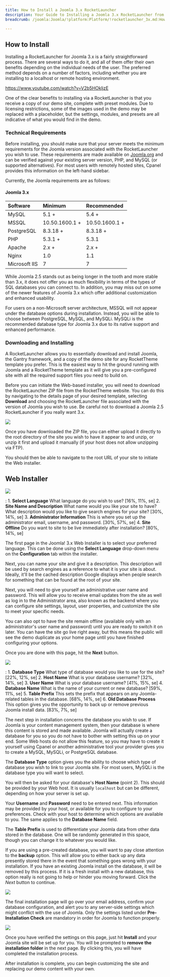```yaml
---
title: How to Install a Joomla 3.x RocketLauncher
description: Your Guide to Installing a Joomla 3.x RocketLauncher from RocketTheme
breadcrumb: /joomla:Joomla/!platform:Platform/!rocketlauncher_3x.md:How to install a Joomla! 3.x RocketLauncher

---
```


How to Install
-----

Installing a RocketLauncher for Joomla 3.x is a fairly straightforward process. There are several ways to do it, and all of them offer their own benefits depending on the individual needs of the user. The preferred method depends on a number of factors, including whether you are installing to a localhost or remote hosting environment.

https://www.youtube.com/watch?v=V2b5HOkljzE

One of the clear benefits to installing via a RocketLauncher is that you receive a copy of our demo site, complete with preset modules. Due to licensing restrictions, some of the images used in the demo may be replaced with a placeholder, but the settings, modules, and presets are all indicative of what you would find in the demo.

### Technical Requirements

Before installing, you should make sure that your server meets the minimum requirements for the Joomla version associated with the RocketLauncher you wish to use. These requirements are made available on [Joomla.org](http://www.joomla.org/technical-requirements.html) and can be verified against your existing server version, PHP, and MySQL (or supported alternatives). For most users with remotely hosted sites, Cpanel provides this information on the left-hand sidebar.

Currently, the Joomla requirements are as follows:

#### Joomla 3.x

| Software      | Minimum        | Recommended    |  
| :------------ | :------------- | :------------- |  
| MySQL         | 5.1 +          | 5.4 +          |  
| MSSQL         | 10.50.1600.1 + | 10.50.1600.1 + |  
| PostgreSQL    | 8.3.18 +       | 8.3.18 +       |  
| PHP           | 5.3.1 +        | 5.3.1          |  
| Apache        | 2.x +          | 2.x +          |  
| Nginx         | 1.0            | 1.1            |  
| Microsoft IIS | 7              | 7              |  

While Joomla 2.5 stands out as being longer in the tooth and more stable than 3.x, it does not offer you as much flexibility in terms of the types of SQL databases you can connect to. In addition, you may miss out on some of the newer features of Joomla 3.x which offer additional customization and enhanced usability.

For users on a non-Microsoft server architecture, MSSQL will not appear under the database options during installation. Instead, you will be able to choose between PostgreSQL, MySQL, and MySQLi. MySQLi is the recommended database type for Joomla 3.x due to its native support and enhanced performance.

### Downloading and Installing

A RocketLauncher allows you to essentially download and install Joomla, the Gantry framework, and a copy of the demo site for any RocketTheme template you prefer. This is the easiest way to hit the ground running with Joomla and a RocketTheme template as it will give you a pre-configured site with all the required support files you need to build on.

Before you can initiate the Web-based installer, you will need to download the RocketLauncher ZIP file from the RocketTheme website. You can do this by navigating to the details page of your desired template, selecting **Download** and choosing the RocketLauncher file associated with the version of Joomla you wish to use. Be careful not to download a Joomla 2.5 RocketLauncher if you really want 3.x.

![][rocketlauncher_3x_1]

Once you have downloaded the ZIP file, you can either upload it directly to the root directory of the site you wish to have it appear to and unzip, or unzip it first and upload it manually (if your host does not allow unzipping via FTP).

You should then be able to navigate to the root URL of your site to initiate the Web installer.

Web Installer
----------------------------

![][rocketlauncher_3x_2]

:   1. **Select Language** What language do you wish to use? [16%, 11%, se]
    2. **Site Name and Description** What name would you like your site to have? What description would you like to give search engines for your site? [30%, 14%, se]
    3. **Administrator Information** This is where you set up the administrator email, username, and password. [30%, 57%, se]
    4. **Site Offline** Do you want to site to be live immediately after installation? [80%, 14%, se]

The first page in the Joomla! 3.x Web Installer is to select your preferred language. This can be done using the **Select Language** drop-down menu on the **Configuration** tab within the installer.

Next, you can name your site and give it a description. This description will be used by search engines as a reference to what it is your site is about. Ideally, it'll be the cached description Google displays when people search for something that can be found at the root of your site. 

Next, you will need to give yourself an administrative user name and password. This will allow you to receive email updates from the site as well as log in to the Administrator area, also known as the backend where you can configure site settings, layout, user properties, and customize the site to meet your specific needs. 

You can also opt to have the site remain offline (available only with an administrator's user name and password) until you are ready to switch it on later. You can have the site go live right away, but this means the public will see the demo duplicate as your home page until you have finished configuring your options. 

Once you are done with this page, hit the **Next** button.

![][rocketlauncher_3x_3]

:   1. **Database Type** What type of database would you like to use for the site? [22%, 12%, se]
    2. **Host Name** What is your database username? [32%, 14%, se]
    3. **User Name** What is your database username? [41%, 15%, se]
    4. **Database Name** What is the name of your current or new database? [59%, 11%, se]
    5. **Table Prefix** This sets the prefix that appears on any Joomla-related tables in the database. [68%, 14%, se]
    6. **Old Database Process** This option gives you the opportunity to back up or remove previous Joomla install data. [83%, 7%, se]

The next step in installation concerns the database you wish to use. If Joomla is your content management system, then your database is where this content is stored and made available. Joomla will actually create a database for you so you do not have to bother with setting this up on your end. Some Web hosts do not allow this feature, so you may have to create it yourself using Cpanel or another administrative tool your provider gives you to create a MySQL, MySQLi, or PostgreSQL database.

The **Database Type** option gives you the ability to choose which type of database you wish to link to your Joomla site. For most users, MySQLi is the database type you will want to select.

You will then be asked for your database's **Host Name** (point 2). This should be provided by your Web host. It is usually `localhost` but can be different, depending on how your server is set up. 

Your **Username** and **Password** need to be entered next. This information may be provided by your host, or available for you to configure to your preferences. Check with your host to determine which options are available to you. The same applies to the **Database Name** field.

The **Table Prefix** is used to differentiate your Joomla data from other data stored in the database. One will be randomly generated in this space, though you can change it to whatever you would like.

If you are using a pre-created database, you will want to pay close attention to the **backup** option. This will allow you to either back up any data presently stored there in the event that something goes wrong with your installation. If you have an existing Joomla install on the database, it will be removed by this process. If it is a fresh install with a new database, this option really is not going to help or hinder you moving forward. Click the *Next* button to continue.

![][rocketlauncher_3x_4]

The final installation page will go over your email address, confirm your database configuration, and alert you to any server-side settings which might conflict with the use of Joomla. Only the settings listed under **Pre-Installation Check** are mandatory in order for Joomla to function properly.

![][rocketlauncher_3x_5]

Once you have verified the settings on this page, just hit **Install** and your Joomla site will be set up for you. You will be prompted to **remove the installation folder** in the next page. By clicking this, you will have completed the installation process. 

After installation is complete, you can begin customizing the site and replacing our demo content with your own.

[rocketlauncher_3x_1]: assets/rocketlauncher_3x_1.jpeg
[rocketlauncher_3x_2]: assets/rocketlauncher_3x_2.jpeg
[rocketlauncher_3x_3]: assets/rocketlauncher_3x_3.jpeg
[rocketlauncher_3x_4]: assets/rocketlauncher_3x_4.jpeg
[rocketlauncher_3x_5]: assets/rocketlauncher_3x_5.jpeg
[rocketlauncher_3x_6]: assets/rocketlauncher_3x_6.jpeg
